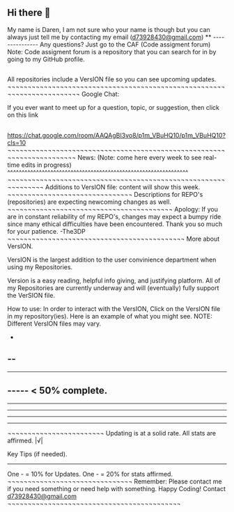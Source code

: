 ## Hi there 👋
  My name is Daren,
   I am not sure who
    your name is though
      but you can always
       just tell me by contacting
     my email (d73928430@gmail.com) 
  **
           ---------------
          Any questions? Just go to the CAF
          (Code assigment forum)
          Note: Code assigment forum is a repository 
          that you can search for in by going
          to my GitHub profile.
##

All repositories include a VersION file so you can see upcoming updates.
¬¬¬¬¬¬¬¬¬¬¬¬¬¬¬¬¬¬¬¬¬¬¬¬¬¬¬¬¬¬¬¬¬¬¬¬¬¬¬¬¬¬¬¬¬¬¬¬¬¬¬¬¬¬¬¬¬¬¬¬¬¬¬¬¬¬¬¬¬¬¬¬
Google Chat:

If you ever want to meet up for a question, topic,
or suggestion, then click on this link
##
https://chat.google.com/room/AAQAgBI3vo8/p1m_VBuHQ10/p1m_VBuHQ10?cls=10
¬¬¬¬¬¬¬¬¬¬¬¬¬¬¬¬¬¬¬¬¬¬¬¬¬¬¬¬¬¬¬¬¬¬¬¬¬¬¬¬¬¬¬¬¬¬¬¬¬¬¬¬¬¬¬¬¬¬¬¬¬¬¬¬¬¬¬¬¬¬¬
News: 
(Note: come here every week to see real-time edits in progress)
^^^^^^^^^^^^^^^^^^^^^^^^^^^^^^^^^^^^^^^^^^^^^^^^^^^^^^^^^^^^^^^
¬¬¬¬¬¬¬¬¬¬¬¬¬¬¬¬¬¬¬¬¬¬¬¬¬¬¬¬¬¬¬¬¬¬¬¬¬¬¬¬¬¬¬¬¬¬¬¬¬¬¬¬¬¬¬¬¬¬¬¬¬¬¬
Additions to VersION file:
content will show this week.
¬¬¬¬¬¬¬¬¬¬¬¬¬¬¬¬¬¬¬¬¬¬¬¬¬¬¬¬¬¬¬
Descriptions for REPO's (repositories)
are expecting newcoming changes as well.
¬¬¬¬¬¬¬¬¬¬¬¬¬¬¬¬¬¬¬¬¬¬¬¬¬¬¬¬¬¬¬¬¬¬¬¬¬¬¬¬¬
Apology: If you are in constant reliability of my REPO's,
changes may expect a bumpy ride since many ethical difficulties 
have been encountered. 
Thank you so much for your patience. -The3DP
¬¬¬¬¬¬¬¬¬¬¬¬¬¬¬¬¬¬¬¬¬¬¬¬¬¬¬¬¬¬¬¬¬¬¬¬¬¬¬¬¬¬¬¬
More about VersION.

VersION is the largest addition to the user convinience
department when using my Repositories. 

Version is a easy reading, helpful info giving, and
justifying platform. All of my Repositories are currently underway 
and will (eventually) fully support the VerSION file.

How to use: In order to interact with the VersION, Click on 
the VersION file in my repository(ies). Here is an example of what
you might see.  NOTE: Different VersION files may vary.

-
--
---
----
----- < 50% complete.
------
-------
--------
---------
----------
¬¬¬¬¬¬¬¬¬¬¬¬¬¬¬¬¬¬¬¬¬¬¬¬
Updating is at a solid rate.
All stats are affirmed.
        |√| 

Key Tips (if needed).
**********************
One - = 10% for Updates.
One - = 20% for stats affirmed.
¬¬¬¬¬¬¬¬¬¬¬¬¬¬¬¬¬¬¬¬¬¬¬¬¬¬¬¬¬¬¬
Remember: Please contact me if you 
need something or need help with something.
Happy Coding! Contact d73928430@gmail.com
¬¬¬¬¬¬¬¬¬¬¬¬¬¬¬¬¬¬¬¬¬¬¬¬¬¬¬¬¬¬¬¬¬¬¬¬¬¬¬¬¬¬¬
